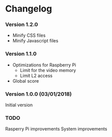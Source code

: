 # Changelog

### Version 1.2.0
* Minify CSS files
* Minify Javascript files

### Version 1.1.0
* Optimizations for Raspberry Pi
  * Limit for the video memory
  * Limit L2 access
* Global score

### Version 1.0.0 (03/01/2018)

Initial version

### TODO
Rasperry Pi improvements
System improvements